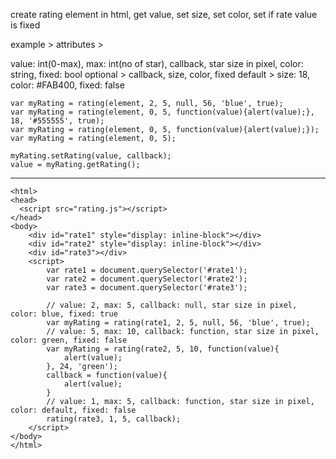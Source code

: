 create rating element in html, get value, set size, set color, set if rate value is fixed

example >
attributes >

value: int(0-max), max: int(no of star), callback, star size in pixel, color: string, fixed: bool
optional > callback, size, color, fixed
default > size: 18, color: #FAB400, fixed: false
```
var myRating = rating(element, 2, 5, null, 56, 'blue', true);
var myRating = rating(element, 0, 5, function(value){alert(value);}, 18, '#555555', true);
var myRating = rating(element, 0, 5, function(value){alert(value);});
var myRating = rating(element, 0, 5);

myRating.setRating(value, callback);
value = myRating.getRating();
```
___
```
<html>
<head>
  <script src="rating.js"></script>
</head>
<body>
	<div id="rate1" style="display: inline-block"></div>
	<div id="rate2" style="display: inline-block"></div>
	<div id="rate3"></div>
	<script>
		var rate1 = document.querySelector('#rate1');
		var rate2 = document.querySelector('#rate2');
		var rate3 = document.querySelector('#rate3');
		
		// value: 2, max: 5, callback: null, star size in pixel, color: blue, fixed: true
		var myRating = rating(rate1, 2, 5, null, 56, 'blue', true);
		// value: 5, max: 10, callback: function, star size in pixel, color: green, fixed: false
		var myRating = rating(rate2, 5, 10, function(value){
			alert(value);
		}, 24, 'green');
		callback = function(value){
			alert(value);
		}
		// value: 1, max: 5, callback: function, star size in pixel, color: default, fixed: false
		rating(rate3, 1, 5, callback);
	</script>
</body>
</html>
```
